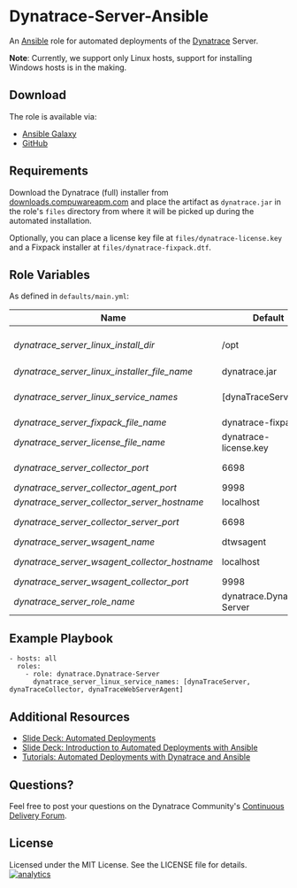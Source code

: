# Dynatrace-Server-Ansible

An [Ansible](http://www.ansible.com) role for automated deployments of the [Dynatrace](http://bit.ly/dttrial) Server.

**Note**: Currently, we support only Linux hosts, support for installing Windows hosts is in the making.

## Download

The role is available via:

- [Ansible Galaxy](https://galaxy.ansible.com/list#/roles/2623)
- [GitHub](https://github.com/Dynatrace/Dynatrace-Server-Ansible)

## Requirements

Download the Dynatrace (full) installer from [downloads.compuwareapm.com](http://downloads.compuwareapm.com) and place the artifact as ```dynatrace.jar``` in the role's ```files``` directory from where it will be picked up during the automated installation.

Optionally, you can place a license key file at ```files/dynatrace-license.key``` and a Fixpack installer at ```files/dynatrace-fixpack.dtf```.

## Role Variables

As defined in ```defaults/main.yml```:

| Name                                          | Default                    | Description |
|-----------------------------------------------|----------------------------|-------------|
| *dynatrace_server_linux_install_dir*          | /opt                       | The Dynatrace Server will be installed into the directory *$dynatrace_server_linux_install_dir*/dynatrace-*$major*-*$minor*-*$rev*, where *$major*, *$minor* and *$rev* are given by the installer. A symbolic link to the actual installation directory will be created in *$dynatrace_server_linux_install_dir*/dynatrace. |
| *dynatrace_server_linux_installer_file_name*  | dynatrace.jar              | The file name of the Dynatrace installer in the role's ```files``` directory. |
| *dynatrace_server_linux_service_names*        | [dynaTraceServer]          | The full installer installs the Dynatrace Server, Collector and Agents. However, by default only ```dynaTraceServer``` will run as a service. You can control which services shall be made available upon startup by specifying any of ```dynaTraceServer```, ```dynaTraceCollector``` or ```dynaTraceWebServerAgent``` in this list, as seen in the example below. |
| *dynatrace_server_fixpack_file_name*          | dynatrace-fixpack.dtf      | The file name of the Dynatrace Fixpack in the role's ```files``` directory. |
| *dynatrace_server_license_file_name*          | dynatrace-license.key      | The file name of the Dynatrace License in the role's ```files``` directory. |
| *dynatrace_server_collector_port*             | 6698                       | The port where the Server service (if enabled via *$dynatrace_server_linux_service_names*) shall listen for Collectors. Use either ```6698``` (non-SSL) or ```6699``` (SSL). |
| *dynatrace_server_collector_agent_port*       | 9998                       | The port where the Collector service (if enabled via *$dynatrace_server_linux_service_names*) shall listen for Agents. |
| *dynatrace_server_collector_server_hostname*  | localhost                  | The location of the Server the Collector service (if enabled via *$dynatrace_server_linux_service_names*) shall connect to. |
| *dynatrace_server_collector_server_port*      | 6698                       | The port on the Server the Collector service (if enabled via *$dynatrace_server_linux_service_names*) shall connect to. Use either ```6698``` (non-SSL) or ```6699``` (SSL). |
| *dynatrace_server_wsagent_name*               | dtwsagent                  | The name the Web Server Agent as it appears in Dynatrace (if enabled via *$dynatrace_server_linux_service_names*). |
| *dynatrace_server_wsagent_collector_hostname* | localhost                  | The location of the Collector the Web Server Agent service (if enabled via *$dynatrace_server_linux_service_names*) shall connect to. |
| *dynatrace_server_wsagent_collector_port*     | 9998                       | The port on the Collector the Web Server Agent service (if enabled via *$dynatrace_server_linux_service_names*) shall connect to. |
| *dynatrace_server_role_name*                  | dynatrace.Dynatrace-Server | The actual name of this role in an [Ansible Playbook's](http://docs.ansible.com/playbooks.html) ```roles``` directory. |

## Example Playbook

	- hosts: all
	  roles:
	    - role: dynatrace.Dynatrace-Server
	      dynatrace_server_linux_service_names: [dynaTraceServer, dynaTraceCollector, dynaTraceWebServerAgent]

## Additional Resources

- [Slide Deck: Automated Deployments](http://slideshare.net/MartinEtmajer/automated-deployments-slide-share)
- [Slide Deck: Introduction to Automated Deployments with Ansible](http://www.slideshare.net/MartinEtmajer/introduction-to-automated-deployments-with-ansible)
- [Tutorials: Automated Deployments with Dynatrace and Ansible](https://community.compuwareapm.com/community/display/COE/Tutorials+on+Automated+Deployments#TutorialsonAutomatedDeployments-ansible)

## Questions?

Feel free to post your questions on the Dynatrace Community's [Continuous Delivery Forum](https://community.dynatrace.com/community/pages/viewpage.action?pageId=46628921).

## License

Licensed under the MIT License. See the LICENSE file for details.
[![analytics](https://www.google-analytics.com/collect?v=1&t=pageview&_s=1&dl=https%3A%2F%2Fgithub.com%2FdynaTrace&dp=%2FDynatrace-Server-Ansible&dt=Dynatrace-Server-Ansible&_u=Dynatrace~&cid=github.com%2FdynaTrace&tid=UA-54510554-5&aip=1)]()
